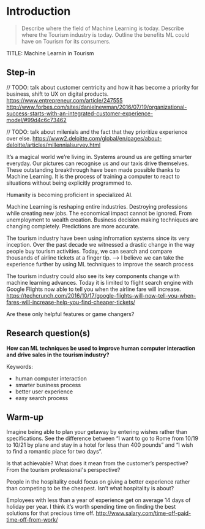 # Introduction
>Describe where the field of Machine Learning is today.
>Describe where the Tourism industry is today.
>Outline the benefits ML could have on Tourism for its consumers.

TITLE: Machine Learnin in Tourism 

## Step-in
// TODO: talk about customer centricity and how it has become a priority for business, shift to UX on digital products.
https://www.entrepreneur.com/article/247555
http://www.forbes.com/sites/danielnewman/2016/07/19/organizational-success-starts-with-an-integrated-customer-experience-model/#99d4c6c73462

// TODO: talk about milenials and the fact that they prioritize experience over else. https://www2.deloitte.com/global/en/pages/about-deloitte/articles/millennialsurvey.html

It’s a magical world we’re living in. Systems around us are getting smarter everyday. Our pictures can recognise us and our taxis drive themselves. These outstanding breakthrough have been made possible thanks to Machine Learning. It is the process of training a computer to react to situations without being explicitly programmed to.

Humanity is becoming proficient in specialized AI.

Machine Learning is reshaping entire industries. Destroying professions while creating new jobs. The economical impact cannot be ignored. From unemployment to wealth creation. Business decision making techniques are changing completely. Predictions are more accurate.

The tourism industry have been using infromation systems since its very inception. Over the past decade we witnessed a drastic change in the way people buy tourism activities. Today, we can search and compare thousands of airline tickets at a finger tip.
--> I believe we can take the experience further by using ML techniques to improve the search process

The tourism industry could also see its key components change with machine learning advances. Today it is limited to flight search engine with Google Flights now able to tell you when the airline fare will increase.
https://techcrunch.com/2016/10/17/google-flights-will-now-tell-you-when-fares-will-increase-help-you-find-cheaper-tickets/

Are these only helpful features or game changers?

## Research question(s)
**How can ML techniques be used to improve human computer interaction and drive sales in the tourism industry?**

Keywords:
* human computer interaction
* smarter business process
* better user experience
* easy search process


## Warm-up
Imagine being able to plan your getaway by entering wishes rather than specifications. See the difference between “I want to go to Rome from 10/19 to 10/21 by plane and stay in a hotel for less than 400 pounds” and “I wish to find a romantic place for two days”.

Is that achievable? What does it mean from the customer’s perspective? From the tourism professional's perspective?

People in the hospitality could focus on giving a better experience rather than competing to be the cheapest. Isn’t what hospitality is about?

Employees with less than a year of experience get on average 14 days of holiday per year. I think it’s worth spending time on finding the best solutions for that precious time off.
http://www.salary.com/time-off-paid-time-off-from-work/

